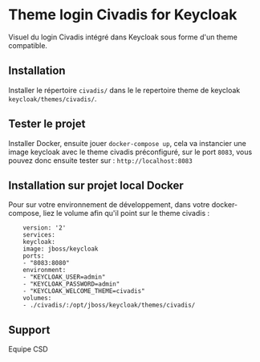 # Theme login Civadis for Keycloak
Visuel du login Civadis intégré dans Keycloak sous forme d'un theme compatible.
## Installation
Installer le répertoire `civadis/` dans le le repertoire theme de keycloak `keycloak/themes/civadis/`.
## Tester le projet
Installer Docker, ensuite jouer `docker-compose up`, cela va instancier une image keycloak avec le theme civadis préconfiguré, sur le port `8083`, vous pouvez donc ensuite tester sur : `http://localhost:8083` 
## Installation sur projet local Docker
Pour sur votre environnement de développement, dans votre docker-compose, liez le volume afin qu'il point sur le theme civadis : 
```
    version: '2'
    services:
    keycloak:
    image: jboss/keycloak
    ports:
    - "8083:8080"
    environment:
    - "KEYCLOAK_USER=admin"
    - "KEYCLOAK_PASSWORD=admin"
    - "KEYCLOAK_WELCOME_THEME=civadis"
    volumes:
    - ./civadis/:/opt/jboss/keycloak/themes/civadis/
```
## Support
Equipe CSD